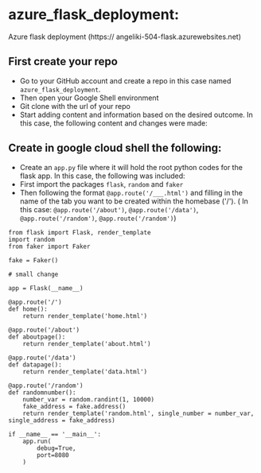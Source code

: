 # azure_flask_deployment: 
Azure flask deployment (https:// angeliki-504-flask.azurewebsites.net)

## First create your repo
- Go to your GitHub account and create a repo in this case named ```azure_flask_deployment```.
- Then open your Google Shell environment
- Git clone with the url of your repo
- Start adding content and information based on the desired outcome. In this case, the following content and changes were made:

## Create in google cloud shell the following:
- Create an ```app.py``` file where it will hold the root python codes for the flask app. In this case, the following was included:
- First import the packages ```flask```, ```random``` and ```faker```
- Then following the format ```@app.route('/___.html')``` and filling in the name of the tab you want to be created within the homebase ('/').
( In this case: ```@app.route('/about')```, ```@app.route('/data')```, ```@app.route('/random')```, ```@app.route('/random')```)
```
from flask import Flask, render_template
import random
from faker import Faker

fake = Faker()

# small change

app = Flask(__name__)

@app.route('/')
def home():
    return render_template('home.html')

@app.route('/about')
def aboutpage():
    return render_template('about.html')

@app.route('/data')
def datapage():
    return render_template('data.html')

@app.route('/random')
def randomnumber():
    number_var = random.randint(1, 10000)
    fake_address = fake.address()
    return render_template('random.html', single_number = number_var, single_address = fake_address)

if __name__ == '__main__':
    app.run(
        debug=True,
        port=8080
    )
```

